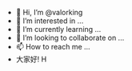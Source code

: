 - 👋 Hi, I’m @valorking
- 👀 I’m interested in ...
- 🌱 I’m currently learning ...
- 💞️ I’m looking to collaborate on ...
- 📫 How to reach me ...
- 大家好! H
<!---
valorking/valorking is a ✨ special ✨ repository because its `README.md` (this file) appears on your GitHub profile.
You can click the Preview link to take a look at your changes.
--->
